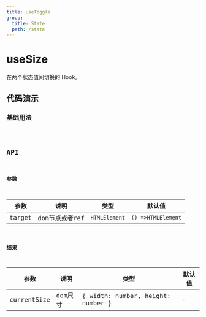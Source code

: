 ```yaml
---
title: useToggle
group:
  title: State
  path: /state
---
```


# useSize

在两个状态值间切换的 Hook。



## 代码演示

### 基础用法


<code src="./demos/demo1.tsx" />



## API


### 参数

| 参数 | 说明                                     | 类型         | 默认值 |
| ---- | ---------------------------------------- | ------------ | ------ |
| target   | dom节点或者ref | `HTMLElement` | `() =>HTMLElement` | MutableRefObject | -      |


### 结果

| 参数 | 说明                                     | 类型         | 默认值 |
| ---- | ---------------------------------------- | ------------ | ------ |
| currentSize   | dom尺寸 | { width: number, height: number } | -      |
